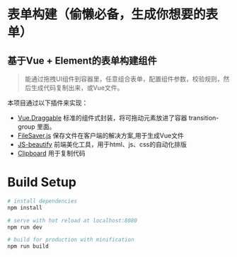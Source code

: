 # 表单构建（偷懒必备，生成你想要的表单）

## 基于Vue + Element的表单构建组件

> 能通过拖拽UI组件到容器里，任意组合表单，配置组件参数，校验规则，然后生成代码复制出来，或Vue文件。

本项目通过以下插件来实现：

- [Vue.Draggable](https://github.com/SortableJS/Vue.Draggable) 标准的组件式封装，将可拖动元素放进了容器 transition-group 里面。
- [FileSaver.js](https://github.com/eligrey/FileSaver.js) 保存文件在客户端的解决方案,用于生成Vue文件
- [JS-beautify](https://github.com/beautify-web/js-beautify) 前端美化工具，用于html、js、css的自动化排版
- [Clipboard](http://www.clipboardjs.cn/) 用于复制代码

# Build Setup

``` bash
# install dependencies
npm install

# serve with hot reload at localhost:8080
npm run dev

# build for production with minification
npm run build
```

